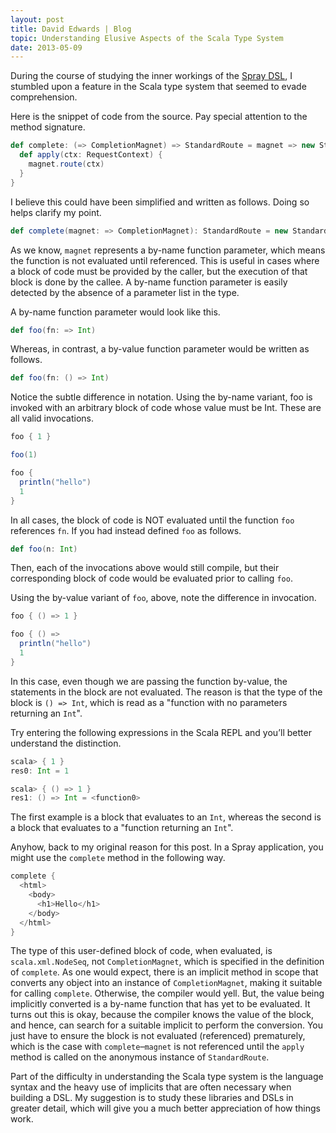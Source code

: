 ```yaml
---
layout: post
title: David Edwards | Blog
topic: Understanding Elusive Aspects of the Scala Type System
date: 2013-05-09
---
```

During the course of studying the inner workings of the [Spray DSL](http://spray.io), I stumbled upon a feature in the Scala
type system that seemed to evade comprehension.

Here is the snippet of code from the source. Pay special attention to the method signature.

```scala
def complete: (=> CompletionMagnet) => StandardRoute = magnet => new StandardRoute {
  def apply(ctx: RequestContext) {
    magnet.route(ctx)
  }
}
```

I believe this could have been simplified and written as follows. Doing so helps clarify my point.

```scala
def complete(magnet: => CompletionMagnet): StandardRoute = new StandardRoute...
```

As we know, `magnet` represents a by-name function parameter, which means the function is not evaluated until referenced. This
is useful in cases where a block of code must be provided by the caller, but the execution of that block is done by the callee.
A by-name function parameter is easily detected by the absence of a parameter list in the type.

A by-name function parameter would look like this.

```scala
def foo(fn: => Int)
```

Whereas, in contrast, a by-value function parameter would be written as follows.

```scala
def foo(fn: () => Int)
```

Notice the subtle difference in notation. Using the by-name variant, foo is invoked with an arbitrary block of code whose value
must be Int. These are all valid invocations.

```scala
foo { 1 }

foo(1)

foo {
  println("hello")
  1
}
```

In all cases, the block of code is NOT evaluated until the function `foo` references `fn`. If you had instead defined `foo` as
follows.

```scala
def foo(n: Int)
```

Then, each of the invocations above would still compile, but their corresponding block of code would be evaluated prior to
calling `foo`.

Using the by-value variant of `foo`, above, note the difference in invocation.

```scala
foo { () => 1 }

foo { () =>
  println("hello")
  1
}
```

In this case, even though we are passing the function by-value, the statements in the block are not evaluated. The reason is
that the type of the block is `() => Int`, which is read as a "function with no parameters returning an `Int`".

Try entering the following expressions in the Scala REPL and you’ll better understand the distinction.

```scala
scala> { 1 }
res0: Int = 1

scala> { () => 1 }
res1: () => Int = <function0>
```

The first example is a block that evaluates to an `Int`, whereas the second is a block that evaluates to a "function returning
an `Int`".

Anyhow, back to my original reason for this post. In a Spray application, you might use the `complete` method in the following
way.

```scala
complete {
  <html>
    <body>
      <h1>Hello</h1>
    </body>
  </html>
}
```

The type of this user-defined block of code, when evaluated, is `scala.xml.NodeSeq`, not `CompletionMagnet`, which is specified
in the definition of `complete`. As one would expect, there is an implicit method in scope that converts any object into an
instance of `CompletionMagnet`, making it suitable for calling `complete`. Otherwise, the compiler would yell. But, the value
being implicitly converted is a by-name function that has yet to be evaluated. It turns out this is okay, because the compiler
knows the value of the block, and hence, can search for a suitable implicit to perform the conversion. You just have to ensure
the block is not evaluated (referenced) prematurely, which is the case with `complete`–`magnet` is not referenced until the
`apply` method is called on the anonymous instance of `StandardRoute`.

Part of the difficulty in understanding the Scala type system is the language syntax and the heavy use of implicits that are
often necessary when building a DSL. My suggestion is to study these libraries and DSLs in greater detail, which will give you
a much better appreciation of how things work.
